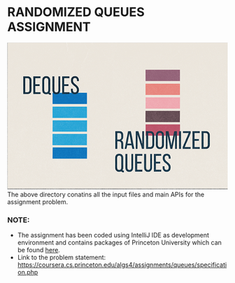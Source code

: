 # RANDOMIZED QUEUES ASSIGNMENT
![A test image](logo.png)<br/>
The above directory conatins all the input files and main APIs for the assignment problem. <br/>
### NOTE:
- The assignment has been coded using IntelliJ IDE as development environment and contains packages of Princeton University
which can be found [here](https://algs4.cs.princeton.edu/code/javadoc/edu/princeton/cs/algs4/).<br/>
- Link to the problem statement: https://coursera.cs.princeton.edu/algs4/assignments/queues/specification.php

